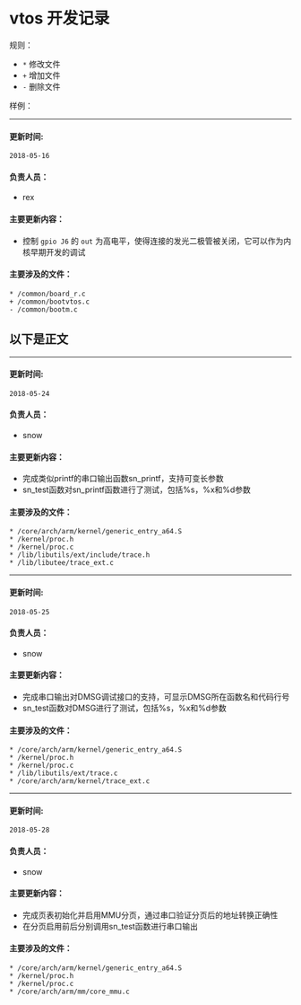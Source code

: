 # vtos 开发记录

规则：

- `*` 修改文件
- `+` 增加文件
- `-` 删除文件

样例：

---
#### 更新时间: 
`2018-05-16`

#### 负责人员：
- rex

#### 主要更新内容：
- 控制 `gpio J6` 的 `out` 为高电平，使得连接的发光二极管被关闭，它可以作为内核早期开发的调试

#### 主要涉及的文件：

```
* /common/board_r.c
+ /common/bootvtos.c
- /common/bootm.c
```

## 以下是正文



---
#### 更新时间: 
`2018-05-24`

#### 负责人员：
- snow

#### 主要更新内容：
- 完成类似printf的串口输出函数sn_printf，支持可变长参数
- sn_test函数对sn_printf函数进行了测试，包括%s，%x和%d参数

#### 主要涉及的文件：

```
* /core/arch/arm/kernel/generic_entry_a64.S
* /kernel/proc.h
* /kernel/proc.c
* /lib/libutils/ext/include/trace.h
* /lib/libutee/trace_ext.c
```

---
#### 更新时间: 
`2018-05-25`

#### 负责人员：
- snow

#### 主要更新内容：
- 完成串口输出对DMSG调试接口的支持，可显示DMSG所在函数名和代码行号
- sn_test函数对DMSG进行了测试，包括%s，%x和%d参数

#### 主要涉及的文件：

```
* /core/arch/arm/kernel/generic_entry_a64.S
* /kernel/proc.h
* /kernel/proc.c
* /lib/libutils/ext/trace.c
* /core/arch/arm/kernel/trace_ext.c
```

---
#### 更新时间: 
`2018-05-28`

#### 负责人员：
- snow

#### 主要更新内容：
- 完成页表初始化并启用MMU分页，通过串口验证分页后的地址转换正确性
- 在分页启用前后分别调用sn_test函数进行串口输出

#### 主要涉及的文件：

```
* /core/arch/arm/kernel/generic_entry_a64.S
* /kernel/proc.h
* /kernel/proc.c
* /core/arch/arm/mm/core_mmu.c
```
